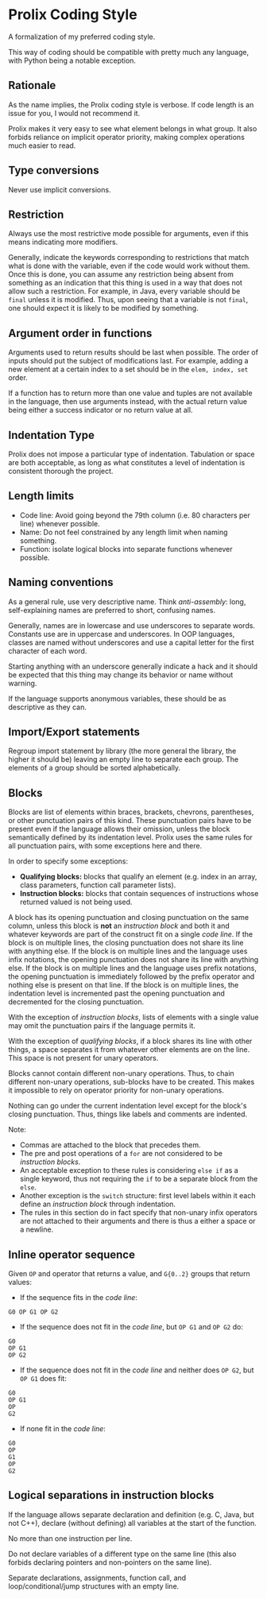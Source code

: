 # Prolix Coding Style
A formalization of my preferred coding style.

This way of coding should be compatible with pretty much any language, with
Python being a notable exception.

## Rationale
As the name implies, the Prolix coding style is verbose. If code length is an
issue for you, I would not recommend it.

Prolix makes it very easy to see what element belongs in what group. It also
forbids reliance on implicit operator priority, making complex operations much
easier to read.

## Type conversions
Never use implicit conversions.

## Restriction
Always use the most restrictive mode possible for arguments, even if this means
indicating more modifiers.

Generally, indicate the keywords corresponding to restrictions that match what
is done with the variable, even if the code would work without them. Once this
is done, you can assume any restriction being absent from something as an
indication that this thing is used in a way that does not allow such a
restriction. For example, in Java, every variable should be `final` unless it
is modified.  Thus, upon seeing that a variable is not `final`, one should
expect it is likely to be modified by something.

## Argument order in functions
Arguments used to return results should be last when possible. The order of
inputs should put the subject of modifications last. For example, adding a new
element at a certain index to a set should be in the `elem, index, set` order.

If a function has to return more than one value and tuples are not available in
the language, then use arguments instead, with the actual return value being
either a success indicator or no return value at all.

## Indentation Type
Prolix does not impose a particular type of indentation. Tabulation or space
are both acceptable, as long as what constitutes a level of indentation is
consistent thorough the project.

## Length limits
* Code line: Avoid going beyond the 79th column (i.e. 80 characters per line)
  whenever possible.
* Name: Do not feel constrained by any length limit when naming something.
* Function: isolate logical blocks into separate functions whenever possible.

## Naming conventions
As a general rule, use very descriptive name. Think *anti-assembly*: long,
self-explaining names are preferred to short, confusing names.

Generally, names are in lowercase and use underscores to separate words.
Constants use are in uppercase and underscores.
In OOP languages, classes are named without underscores and use a capital
letter for the first character of each word.

Starting anything with an underscore generally indicate a hack and it should be
expected that this thing may change its behavior or name without warning.

If the language supports anonymous variables, these should be as descriptive as
they can.

## Import/Export statements
Regroup import statement by library (the more general the library, the higher
it should be) leaving an empty line to separate each group. The elements of a
group should be sorted alphabetically.

## Blocks
Blocks are list of elements within braces, brackets, chevrons, parentheses, or
other punctuation pairs of this kind. These punctuation pairs have to be
present even if the language allows their omission, unless the block
semantically defined by its indentation level. Prolix uses the same rules for
all punctuation pairs, with some exceptions here and there.

In order to specify some exceptions:
* **Qualifying blocks:** blocks that qualify an element (e.g. index in an array,
  class parameters, function call parameter lists).
* **Instruction blocks:** blocks that contain sequences of instructions whose
  returned valued is not being used.

A block has its opening punctuation and closing punctuation on the same column,
unless this block is **not** an *instruction block* and both it and whatever
keywords are part of the construct fit on a single *code line*.
If the block is on multiple lines, the closing punctuation does not
share its line with anything else. If the block is on multiple lines and the
language uses infix notations, the opening punctuation does not share its line
with anything else.  If the block is on multiple lines and the language uses
prefix notations, the opening punctuation is immediately followed by the prefix
operator and nothing else is present on that line.  If the block is on multiple
lines, the indentation level is incremented past the opening punctuation and
decremented for the closing punctuation.

With the exception of *instruction blocks*, lists of elements with a single
value may omit the punctuation pairs if the language permits it.

With the exception of *qualifying blocks*, if a block shares its line with
other things, a space separates it from whatever other elements are on the
line. This space is not present for unary operators.

Blocks cannot contain different non-unary operations. Thus, to chain different
non-unary operations, sub-blocks have to be created. This makes it impossible to
rely on operator priority for non-unary operations.

Nothing can go under the current indentation level except for the block's
closing punctuation. Thus, things like labels and comments are indented.


Note:
* Commas are attached to the block that precedes them.
* The pre and post operations of a `for` are not considered to be *instruction
  blocks*.
* An acceptable exception to these rules is considering `else if` as a single
  keyword, thus not requiring the `if` to be a separate block from the `else`.
* Another exception is the `switch` structure: first level labels within it
  each define an *instruction block* through indentation.
* The rules in this section do in fact specify that non-unary infix operators
  are not attached to their arguments and there is thus a either a space or a
  newline.

## Inline operator sequence
Given `OP` and operator that returns a value, and `G{0..2}` groups that return
values:

* If the sequence fits in the *code line*:
```
G0 OP G1 OP G2
```
* If the sequence does not fit in the *code line*, but `OP G1` and `OP G2` do:
```
G0
OP G1
OP G2
```
* If the sequence does not fit in the *code line* and neither does `OP G2`, but
`OP G1` does fit:
```
G0
OP G1
OP
G2
```

* If none fit in the *code line*:
```
G0
OP
G1
OP
G2
```

## Logical separations in instruction blocks
If the language allows separate declaration and definition (e.g. C, Java, but
not C++), declare (without defining) all variables at the start of the function.

No more than one instruction per line.

Do not declare variables of a different type on the same line (this also
forbids declaring pointers and non-pointers on the same line).

Separate declarations, assignments, function call, and loop/conditional/jump
structures with an empty line.
